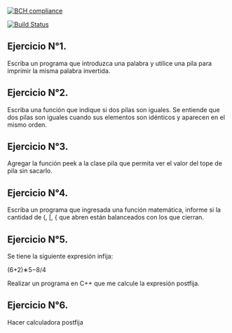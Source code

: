 [![BCH compliance](https://bettercodehub.com/edge/badge/UCC-Programacion3/03-Pilas?branch=master)](https://bettercodehub.com/)

[![Build Status](https://travis-ci.org/UCC-Programacion3/03-Pilas.svg?branch=master)](https://travis-ci.org/UCC-Programacion3/01-Recursividad)

## Ejercicio N°1.
Escriba un programa que introduzca una palabra y utilice una pila para imprimir la misma 
palabra invertida. 


##  Ejercicio N°2. 
Escriba una función que indique si dos pilas son iguales. Se entiende que dos pilas son 
iguales cuando sus elementos son idénticos y aparecen en el mismo orden. 


##    Ejercicio N°3. 
Agregar la función peek a la clase pila que permita ver el valor del tope de pila sin sacarlo.


##    Ejercicio N°4. 
Escriba un programa que ingresada una función matemática, informe si la 
cantidad de (, [, { que abren están balanceados con los que cierran.


##    Ejercicio N°5. 
Se tiene la siguiente expresión infija: 

(6+2)∗5−8/4

Realizar un programa en C++ que me calcule la expresión postfija.


##    Ejercicio N°6. 
Hacer calculadora postfija 
